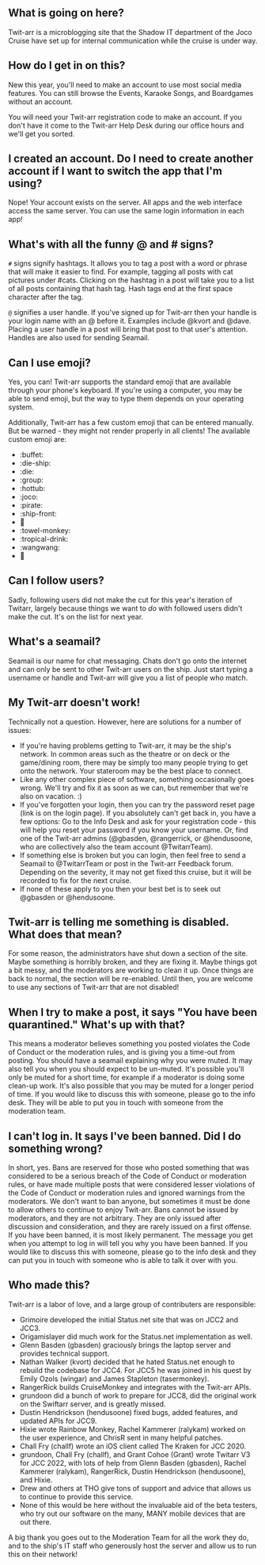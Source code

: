 ## What is going on here?

Twit-arr is a microblogging site that the Shadow IT department of the Joco Cruise have set up for internal communication while the cruise is under way.

## How do I get in on this?

New this year, you'll need to make an account to use most social media features. You can still browse the Events, Karaoke Songs, and Boardgames 
without an account.

You will need your Twit-arr registration code to make an account. If you don't have it come to the Twit-arr Help Desk during our office hours and
we'll get you sorted.

## I created an account. Do I need to create another account if I want to switch the app that I'm using?

Nope! Your account exists on the server. All apps and the web interface access the same server. You can use the same login information in each app!

## What's with all the funny @ and # signs?

`#` signs signify hashtags. It allows you to tag a post with a word or phrase that will make it easier to find. For example, tagging all posts
with cat pictures under #cats. Clicking on the hashtag in a post will take you to a list of all posts containing that hash tag. Hash tags end at
the first space character after the tag.

`@` signifies a user handle. If you've signed up for Twit-arr then your handle is your login name with an @ before it. Examples include @kvort and @dave.
Placing a user handle in a post will bring that post to that user's attention. Handles are also used for sending Seamail.

## Can I use emoji?

Yes, you can! Twit-arr supports the standard emoji that are available through your phone's keyboard. If you're using a computer, you may be able to
send emoji, but the way to type them depends on your operating system.

Additionally, Twit-arr has a few custom emoji that can be entered manually. But be warned - they might not render properly in all clients!
The available custom emoji are:

- :buffet:
- :die-ship:
- :die:
- :group:
- :hottub:
- :joco:
- :pirate:
- :ship-front:
- :ship:
- :towel-monkey:
- :tropical-drink:
- :wangwang:
- :zombie:

## Can I follow users?

Sadly, following users did not make the cut for this year's iteration of Twitarr, largely because things we want to *do* with followed users
didn't make the cut. It's on the list for next year.

## What's a seamail?

Seamail is our name for chat messaging. Chats don't go onto the internet and can only be sent to other Twit-arr users on the ship.
Just start typing a username or handle and Twit-arr will give you a list of people who match.

## My Twit-arr doesn't work!

Technically not a question. However, here are solutions for a number of issues:

- If you're having problems getting to Twit-arr, it may be the ship's network. In common areas such as the theatre or on deck or the 
game/dining room, there may be simply too many people trying to get onto the network. Your stateroom may be the best place to connect.
- Like any other complex piece of software, something occasionally goes wrong. We'll try and fix it as soon as we can, but remember 
that we're also on vacation. :)
- If you've forgotten your login, then you can try the password reset page (link is on the login page). If you absolutely can't 
get back in, you have a few options: Go to the Info Desk and ask for your registration code - this will help you reset your password 
if you know your username. Or, find one of the Twit-arr admins (@gbasden, @rangerrick, or @hendusoone, who are collectively also the 
team account @TwitarrTeam).
- If something else is broken but you can login, then feel free to send a Seamail to @TwitarrTeam or post in the Twit-arr Feedback forum. 
Depending on the severity, it may not get fixed this cruise, but it will be recorded to fix for the next cruise.
- If none of these apply to you then your best bet is to seek out @gbasden or @hendusoone.

## Twit-arr is telling me something is disabled. What does that mean?

For some reason, the administrators have shut down a section of the site. Maybe something is horribly broken, and they are fixing it.
Maybe things got a bit messy, and the moderators are working to clean it up. Once things are back to normal, the section will be re-enabled.
Until then, you are welcome to use any sections of Twit-arr that are not disabled!

## When I try to make a post, it says "You have been quarantined." What's up with that?

This means a moderator believes something you posted violates the Code of Conduct or the moderation rules, and is giving you a time-out from posting.
You should have a seamail explaining why you were muted. It may also tell you when you should expect to be un-muted. It's possible you'll only be muted
for a short time, for example if a moderator is doing some clean-up work. It's also possible that you may be muted for a longer period of time.
If you would like to discuss this with someone, please go to the info desk. They will be able to put you in touch with someone from the moderation team.

## I can't log in. It says I've been banned. Did I do something wrong?

In short, yes. Bans are reserved for those who posted something that was considered to be a serious breach of the Code of Conduct or moderation rules,
or have made multiple posts that were considered lesser violations of the Code of Conduct or moderation rules and ignored warnings from the moderators.
We don't want to ban anyone, but sometimes it must be done to allow others to continue to enjoy Twit-arr. Bans cannot be issued by moderators, and they
are not arbitrary. They are only issued after discussion and consideration, and they are rarely issued on a first offense. If you have been banned, it
is most likely permanent. The message you get when you attempt to log in will tell you why you have been banned. If you would like to discuss this with
someone, please go to the info desk and they can put you in touch with someone who is able to talk it over with you.

## Who made this?

Twit-arr is a labor of love, and a large group of contributers are responsible:

- Grimoire developed the initial Status.net site that was on JCC2 and JCC3.
- Origamislayer did much work for the Status.net implementation as well.
- Glenn Basden (gbasden) graciously brings the laptop server and provides technical support.
- Nathan Walker (kvort) decided that he hated Status.net enough to rebuild the codebase for JCC4. For JCC5 he was joined in his quest 
by Emily Ozols (wingar) and James Stapleton (tasermonkey).
- RangerRick builds CruiseMonkey and integrates with the Twit-arr APIs.
- grundoon did a bunch of work to prepare for JCC8, did the original work on the Swiftarr server, and is greatly missed.
- Dustin Hendrickson (hendusoone) fixed bugs, added features, and updated APIs for JCC9.
- Hixie wrote Rainbow Monkey, Rachel Kammerer (ralykam) worked on the user experience, and ChrisR sent in many helpful patches.
- Chall Fry (challf) wrote an iOS client called The Kraken for JCC 2020.
- grundoon, Chall Fry (challf), and Grant Cohoe (Grant) wrote Twitarr V3 for JCC 2022, with lots of help from Glenn Basden (gbasden), 
Rachel Kammerer (ralykam), RangerRick, Dustin Hendrickson (hendusoone), and Hixie.
- Drew and others at THO give tons of support and advice that allows us to continue to provide this service.
- None of this would be here without the invaluable aid of the beta testers, who try out our software on the many, MANY mobile devices 
that are out there.

A big thank you goes out to the Moderation Team for all the work they do, and to the ship's IT staff who generously host the server and allow
us to run this on their network!
